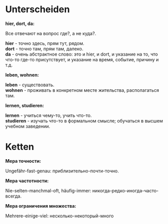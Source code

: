 # Unterscheiden
**hier, dort, da:**

Все отвечают на вопрос где?, а не куда?.

**hier** - точно здесь, прям тут, рядом.</br>
**dort** - точно там, прям там, далеко.</br>
**da** - очень абстрактное слово: это и hier, и dort, и указание на то, что что-то где-то присутствует, и указание на время, событие, причину и т.д.

**leben, wohnen:**

**leben** - существовать.</br>
**wohnen** - проживать в конкретном месте жительства, располагаться там.

**lernen, studieren:**

**lernen** - учиться чему-то, учить что-то.</br>
**studieren** - изучать что-то в формальном смысле; обучаться в высшем учебном заведении.

# Ketten

**Мера точности:**

Ungefähr-fast-genau: приблизительно-почти-точно.

**Мера частотности:**

Nie-selten-manchmal-oft, häufig-immer: никогда-редко-иногда-часто-всегда.

**Мера ограничения множества:**

Mehrere-einige-viel: несколько-некоторый-много
